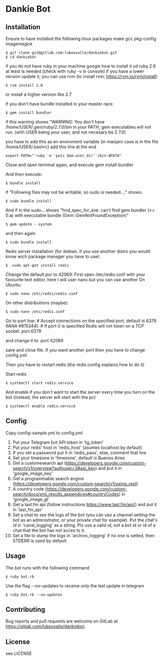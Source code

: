 # Dankie Bot


## Installation

Ensure to have installed the following linux packages
	make
	gcc
	pkg-config
	imagemagick

    $ git clone git@gitlab.com:lukeovalle/dankiebot.git
    $ cd dankiebot

if you do not have ruby in your machine google how to install it xd
ruby 2.6 at least is needed (check with ruby -v in console)
if you have a lower version update it, you can use rvm (to install rvm: https://rvm.io/rvm/install)
	
	$ rvm install 2.6 

or install a higher version like 2.7

if you don't have bundle installed in your master race: 
	
	$ gem install bundler

if this warning shows "WARNING: You don't have /home/USER/.gem/ruby/2.7.0/bin in your PATH, gem executables will not run. (with USER being your user, and not necesary be 2.7.0)

you have to add this as en enviroment variable (in manjaro case is in the file /home/USER/.bashrc)
add this line at the end

	export PATH="`ruby -e 'puts Gem.user_dir'`/bin:$PATH"

Close and open terminal again, and execute gem install bundler


And then execute:

    $ bundle install

if "Following files may not be writable, so sudo is needed:..." shows:

	$ sudo bundle install

And if in the sudo... shows "find_spec_for_exe: can't find gem bundler (>= 0.a) with executable bundle (Gem::GemNotFoundException)"

	$ gem update --system

and then again

	$ sudo bundle install

Redis server installation (for debian, if you use another distro you would know wich package manager you have to use):

	$  sudo apt-get install redis

Change the default por to 42069:
First open /etc/redis.conf with your favourite text editor, here I will user nano but you can use another
On Ubuntu:

	$ sudo nano /etc/redis/redis.conf

On other distributions (maybe):

	$ sudo nano /etc/redis.conf

Go to port line:
\# Accept connections on the specified port, default is 6379 (IANA #815344).
\# If port 0 is specified Redis will not listen on a TCP socket.
port 6379

and change it to:
port 42069

save and close file.
If you want another port then you have to change config.yml

Then you have to restart redis (the redis.config explains how to do it)


Start redis

	$ systemctl start redis.service


And enable if you don't want to start the server every time you turn on the bot (instead, the server will start with the pc)

	$ systemctl enable redis.service


## Config

Copy config-sample.yml to config.yml 
1) Put your Telegram bot API token in 'tg_token'
2) Put your redis' host in 'redis_host' (asumes localhost by default)
3) If you set a password put it in 'redis_pass', else, comment that line
4) Set your timezone in 'timezone', default is Buenos Aires
5) Get a customesearch api (https://developers.google.com/custom-search/v1/overview?authuser=3#api_key) and put it in 'google_image_key'
6) Get a programmable search engine (https://developers.google.com/custom-search/v1/using_rest)
7) A country code (https://developers.google.com/custom-search/docs/xml_results_appendices#countryCodes) in 'google_image_gl'
8) Get a last.fm api (follow instructions https://www.last.fm/api/) and put it in 'last_fm_api'
9) Set a chat to see the logs of the bot (you can use a channel setting the bot as an administrator, or your private chat for example). Put the chat's id in 'canal_logging' as a string. Plz use a valid id, not a bot id or id of a chat that the bot has not acces to it.
10) Set a file to dump the logs in 'archivo_logging' if no one is setted, then STDERR is used by default

## Usage

The bot runs with the following command

    $ ruby bot.rb

Use the flag --no-updates to receive only the last update in telegram

    $ ruby bot.rb --no-updates

## Contributing

Bug reports and pull requests are welcome on GitLab at https://gitlab.com/lukeovalle/dankiebot.

## License

see LICENSE
